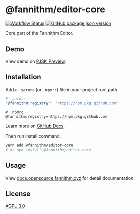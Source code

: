 # @fannithm/editor-core

[![Workflow Status](https://img.shields.io/github/workflow/status/fannithm/editor-core/gh-pages)](https://github.com/fannithm/editor-core/actions/workflows/gh-pages.yml) [![GitHub package.json version](https://img.shields.io/github/package-json/v/fannithm/editor-core)]()

Core part of the Fannithm Editor.

## Demo

View demo on [PJSK Preview](https://pjsk-preview.fannithm.xyz).

## Installation

Add a `.yarnrc` (or `.npmrc`) file in your project root path.

```yaml
# .yarnrc
"@fannithm:registry": "https://npm.pkg.github.com"
```

```properties
# .npmrc
@fannithm:registry=https://npm.pkg.github.com
```

Learn more on [GitHub Docs](https://docs.github.com/en/packages/working-with-a-github-packages-registry/working-with-the-npm-registry#installing-a-package).

Then run install command.

```bash
yarn add @fannithm/editor-core
# or npm install @fannithm/editor-core
```

## Usage

View [docs.opensource.fannithm.xyz](https://docs.opensource.fannithm.xyz/) for detail documentation.

## License

[AGPL-3.0](https://github.com/fannithm/editor-core/blob/master/LICENSE)
